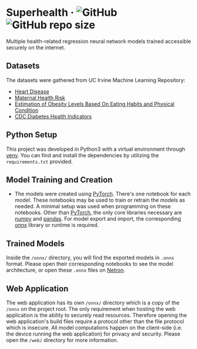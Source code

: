 # Superhealth &middot; ![GitHub](https://img.shields.io/github/license/sevora/superhealth) ![GitHub repo size](https://img.shields.io/github/repo-size/sevora/superhealth)
Multiple health-related regression neural network models trained accessible securely on the internet.

## Datasets 
The datasets were gathered from UC Irvine Machine Learning Repository:
- [Heart Disease](https://archive.ics.uci.edu/dataset/45/heart+disease)
- [Maternal Health Risk](https://archive.ics.uci.edu/dataset/863/maternal+health+risk)
- [Estimation of Obesity Levels Based On Eating Habits and Physical Condition](https://archive.ics.uci.edu/dataset/544/estimation+of+obesity+levels+based+on+eating+habits+and+physical+condition)
- [CDC Diabetes Health Indicators](https://archive.ics.uci.edu/dataset/891/cdc+diabetes+health+indicators)

## Python Setup
This project was developed in Python3 with a virtual environment through [venv](https://docs.python.org/3/library/venv.html). You can find and install the dependencies by utilizing the `requirements.txt` provided.

## Model Training and Creation
- The models were created using [PyTorch](https://pytorch.org/). There's one notebook for each model. These notebooks may be used to train or retrain the models as needed. A minimal setup was used when programming on these notebooks. Other than [PyTorch](https://pytorch.org/), the only core libraries necessary are [numpy](https://numpy.org/) and [pandas](https://pandas.pydata.org/). For model export and import, the corresponding [onnx](https://onnx.ai/) library or runtime is required.

## Trained Models
Inside the `/onnx/` directory, you will find the exported models in `.onnx` format. Please open their corresponding notebooks to see the model architecture, or open these `.onnx` files on [Netron](https://netron.app/).

## Web Application
The web application has its own `/onnx/` directory which is a copy of the `/onnx` on the project root. The only requirement when hosting the web application is the ability to securely read resources. Therefore opening the web application's build files require a protocol other than the file protocol which is insecure. All model computations happen on the client-side (i.e. the device running the web application) for privacy and security. Please open the `/web/` directory for more information.